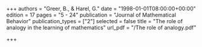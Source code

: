 +++
authors = "Greer, B., & Harel, G."
date = "1998-01-01T08:00:00+00:00"
edition = 17
pages = "5 - 24"
publication = "Journal of Mathematical Behavior"
publication_types = ["2"]
selected = false
title = "The role of analogy in the learning of mathematics"
url_pdf = "/The role of analogy.pdf"

+++

